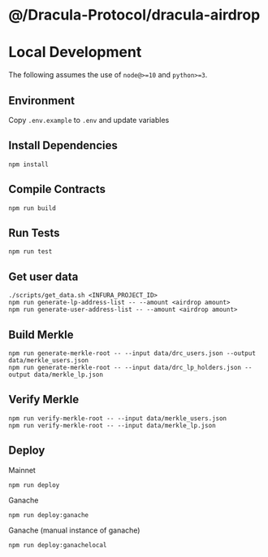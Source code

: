 # @/Dracula-Protocol/dracula-airdrop


# Local Development

The following assumes the use of `node@>=10` and `python>=3`.

## Environment

Copy `.env.example` to `.env` and update variables

## Install Dependencies

`npm install`

## Compile Contracts

`npm run build`

## Run Tests

`npm run test`

## Get user data

```
./scripts/get_data.sh <INFURA_PROJECT_ID>
npm run generate-lp-address-list -- --amount <airdrop amount>
npm run generate-user-address-list -- --amount <airdrop amount>
```

## Build Merkle

```
npm run generate-merkle-root -- --input data/drc_users.json --output data/merkle_users.json
npm run generate-merkle-root -- --input data/drc_lp_holders.json --output data/merkle_lp.json
```

## Verify Merkle

```
npm run verify-merkle-root -- --input data/merkle_users.json
npm run verify-merkle-root -- --input data/merkle_lp.json
```

## Deploy

Mainnet
```
npm run deploy
```

Ganache
```
npm run deploy:ganache
```

Ganache (manual instance of ganache)
```
npm run deploy:ganachelocal
```
